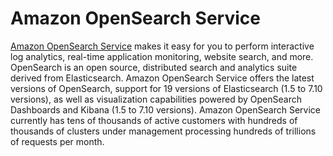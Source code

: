 # Amazon OpenSearch Service

[Amazon OpenSearch Service](https://aws.amazon.com/opensearch-service/) makes it easy for you to perform interactive log analytics, real-time application monitoring, website search, and more. OpenSearch is an open source, distributed search and analytics suite derived from Elasticsearch. Amazon OpenSearch Service offers the latest versions of OpenSearch, support for 19 versions of Elasticsearch (1.5 to 7.10 versions), as well as visualization capabilities powered by OpenSearch Dashboards and Kibana (1.5 to 7.10 versions). Amazon OpenSearch Service currently has tens of thousands of active customers with hundreds of thousands of clusters under management processing hundreds of trillions of requests per month.
